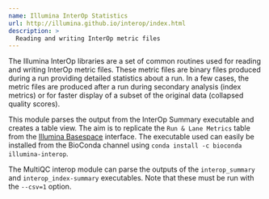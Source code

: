 ```yaml
---
name: Illumina InterOp Statistics
url: http://illumina.github.io/interop/index.html
description: >
  Reading and writing InterOp metric files
---
```


The Illumina InterOp libraries are a set of common routines used for reading and writing InterOp metric files.
These metric files are binary files produced during a run providing detailed statistics about a run. In a few
cases, the metric files are produced after a run during secondary analysis (index metrics) or for faster display
of a subset of the original data (collapsed quality scores).

This module parses the output from the InterOp Summary executable and creates a table view. The aim is to
replicate the `Run & Lane Metrics` table from the [Illumina Basespace](https://basespace.illumina.com) interface.
The executable used can easily be installed from the BioConda channel using
`conda install -c bioconda illumina-interop`.

The MultiQC interop module can parse the outputs of the `interop_summary` and `interop_index-summary` executables.
Note that these must be run with the `--csv=1` option.
